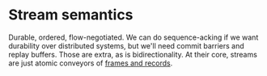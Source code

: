 # Stream semantics
Durable, ordered, flow-negotiated. We can do sequence-acking if we want durability over distributed systems, but we'll need commit barriers and replay buffers. Those are extra, as is bidirectionality. At their core, streams are just atomic conveyors of [frames and records](records.md).
